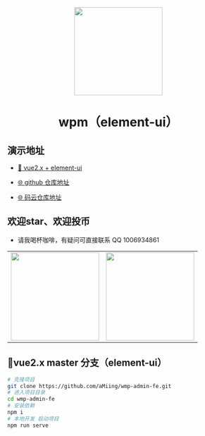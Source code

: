 <div align="center"><img width="200" src="https://gitee.com/amingxiansen/images/raw/master/logos/logo-common.png"/>
<h1> wpm（element-ui） </h1>
</div>

## 演示地址

- [🎉 vue2.x + element-ui ](http://49.235.109.180:3000/#/login)

- [🌐 github 仓库地址](https://github.com/aMiing/wmp-admin-fe/tree/dev)

- [🌐 码云仓库地址](https://gitee.com/chu1204505056/vue-admin-beautiful?_from=gitee_search)

## 欢迎star、欢迎投币

- 请我喝杯咖啡，有疑问可直接联系 QQ 1006934861 

<table>
<tr>
<td>
<img width="200px" src="https://gitee.com/amingxiansen/images/raw/master/qr_code/zfb.jpeg">
</td>
<td>
<img width="200px" src="https://gitee.com/amingxiansen/images/raw/master/qr_code/wechat.jpeg">
</td>
</tr>
</table>


## 🌱vue2.x master 分支（element-ui）

```bash
# 克隆项目
git clone https://github.com/aMiing/wmp-admin-fe.git
# 进入项目目录
cd wmp-admin-fe
# 安装依赖
npm i
# 本地开发 启动项目
npm run serve
```
